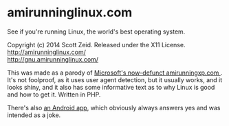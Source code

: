 amirunninglinux.com
===================

See if you're running Linux, the world's best operating system.

Copyright (c) 2014 Scott Zeid.  Released under the X11 License.  
<http://amirunninglinux.com/>  
<http://gnu.amirunninglinux.com/>


This was made as a parody of [Microsoft's now-defunct amirunningxp.com
](http://web.archive.org/web/20140726223138/http://www.amirunningxp.com/).  It's
not foolproof, as it uses user agent detection, but it usually works, and it
looks shiny, and it also has some informative text as to why Linux is good and
how to get it.  Written in PHP.

There's also [an Android app](http://code.s.zeid.me/amirunninglinux.apk), which
obviously always answers yes and was intended as a joke.
